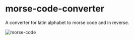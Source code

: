 # morse-code-converter
A converter for latin alphabet to morse code and in reverse.

![morse-code](https://github.com/Ernestas-t/morse-code-converter/assets/40767813/3d7cead1-fbab-4bf4-9a87-77bd700e86b6)

